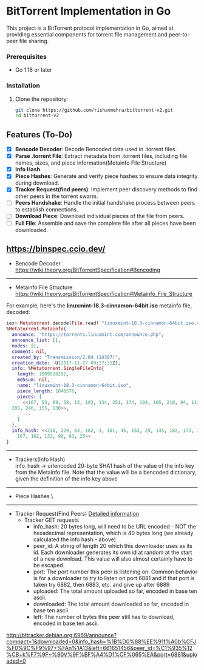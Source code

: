 # BitTorrent Implementation in Go

This project is a BitTorrent protocol implementation in Go, aimed at providing essential components for torrent file management and peer-to-peer file sharing.

### Prerequisites

- Go 1.18 or later

### Installation

1. Clone the repository:
   ```bash
   git clone https://github.com/rishavmehra/bittorrent-v2.git
   cd bittorrent-v2


## Features (To-Do)

- [x] **Bencode Decoder**: Decode Bencoded data used in .torrent files.
- [X] **Parse .torrent File**: Extract metadata from .torrent files, including file names, sizes, and piece information(Metainfo File Structure)
- [X] **Info Hash**
- [X] **Piece Hashes**: Generate and verify piece hashes to ensure data integrity during download.
- [X] **Tracker Request(find peers)**: Implement peer discovery methods to find other peers in the torrent swarm.
- [ ] **Peers Handshake**: Handle the initial handshake process between peers to establish connections.
- [ ] **Download Piece**: Download individual pieces of the file from peers.
- [ ] **Full File**: Assemble and save the complete file after all pieces have been downloaded.

https://binspec.ccio.dev/
---

- Bencode Decoder
   https://wiki.theory.org/BitTorrentSpecification#Bencoding

---
- Metainfo File Structure
   https://wiki.theory.org/BitTorrentSpecification#Metainfo_File_Structure

For example, here's the **linuxmint-18.3-cinnamon-64bit.iso** metainfo file, decoded:
```elixir
iex> Metatorrent.decode(File.read! "linuxmint-18.3-cinnamon-64bit.iso.torrent")
%Metatorrent.Metainfo{
  announce: "https://torrents.linuxmint.com/announce.php",
  announce_list: [],
  nodes: [],
  comment: nil,
  created_by: "Transmission/2.84 (14307)",
  creation_date: ~U[2017-11-27 09:27:31Z],
  info: %Metatorrent.SingleFileInfo{
    length: 1899528192,
    md5sum: nil,
    name: "linuxmint-18.3-cinnamon-64bit.iso",
    piece_length: 1048576,
    pieces: [
      <<167, 53, 69, 58, 13, 103, 134, 251, 174, 104, 105, 210, 94, 112, 197, 52,
  205, 246, 155, 130>>,
      ...
    ]
  },
  info_hash: <<210, 229, 63, 182, 3, 101, 45, 153, 25, 145, 182, 173, 35, 87,
    167, 162, 132, 90, 83, 25>>
}

```
---
- Trackers(Info Hash)\
  info_hash ->  urlencoded 20-byte SHA1 hash of the value of the info key from the Metainfo file. Note that the value will be a bencoded dictionary, given the definition of the info key above
---
- Piece Hashes \

---
- Tracker Request(Find Peers) [Detailed information](https://wiki.theory.org/BitTorrentSpecification#Tracker_HTTP.2FHTTPS_Protocol)
  - Tracker GET requests
    - info_hash: 20 bytes long, will need to be URL encoded - NOT the hexadecimal representation, which is 40 bytes long (we already calculated the info hash - above)
    - peer_id: A string of length 20 which this downloader uses as its id. Each downloader generates its own id at random at the start of a new download. This value will also almost certainly have to be escaped.
    - port: The port number this peer is listening on. Common behavior is for a downloader to try to listen on port 6881 and if that port is taken try 6882, then 6883, etc. and give up after 6889
    - uploaded: The total amount uploaded so far, encoded in base ten ascii.
    - downloaded: The total amount downloaded so far, encoded in base ten ascii.
    - left: The number of bytes this peer still has to download, encoded in base ten ascii.


 http://bttracker.debian.org:6969/announce?compact=1&downloaded=0&info_hash=%1B%D0%88%EE%91f%A0b%CFJ%F0%9C%F9%97+%FAn%1A13&left=661651456&peer_id=%C1%935%12%CB+k%F7%9F~%90V%9F%BF%A4%D1%CF%065%EA&port=6881&uploaded=0